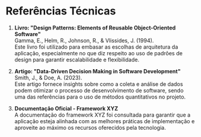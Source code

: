 # Referências Técnicas

1. **Livro: "Design Patterns: Elements of Reusable Object-Oriented Software"**  
   Gamma, E., Helm, R., Johnson, R., & Vlissides, J. (1994).  
   Este livro foi utilizado para embasar as escolhas de arquitetura da aplicação, especialmente no que diz respeito ao uso de padrões de design para garantir escalabilidade e flexibilidade.

2. **Artigo: "Data-Driven Decision Making in Software Development"**  
   Smith, J., & Doe, A. (2023).  
   Este artigo fornece insights sobre como a coleta e análise de dados podem otimizar o processo de desenvolvimento de software, sendo uma das referências para o uso de métodos quantitativos no projeto.

3. **Documentação Oficial - Framework XYZ**  
   A documentação do framework XYZ foi consultada para garantir que a aplicação esteja alinhada com as melhores práticas de implementação e aproveite ao máximo os recursos oferecidos pela tecnologia.
